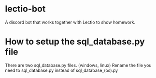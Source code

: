 # lectio-bot
A discord bot that works together with Lectio to show homework.


# How to setup the sql_database.py file
There are two sql_database.py files. (windows, linux)
Rename the file you need to sql_database.py instead of sql_database_(os).py
